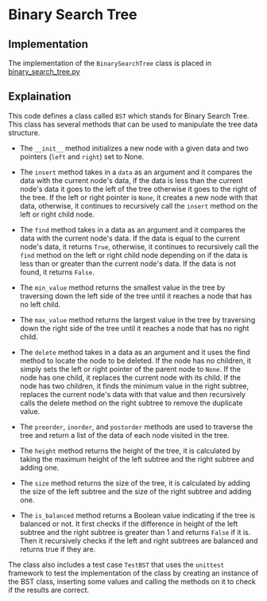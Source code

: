 # Binary Search Tree

## Implementation

The implementation of the `BinarySearchTree` class is placed in [binary_search_tree.py](../../data_structures/binary_search_tree.py)

## Explaination

This code defines a class called `BST` which stands for Binary Search Tree. This class has several methods that can be used to manipulate the tree data structure.

- The `__init__` method initializes a new node with a given data and two pointers (`left` and `right`) set to None.

- The `insert` method takes in a `data` as an argument and it compares the data with the current node's data, if the data is less than the current node's data it goes to the left of the tree otherwise it goes to the right of the tree. If the left or right pointer is `None`, it creates a new node with that data, otherwise, it continues to recursively call the `insert` method on the left or right child node.

- The `find` method takes in a data as an argument and it compares the data with the current node's data. If the data is equal to the current node's data, it returns `True`, otherwise, it continues to recursively call the `find` method on the left or right child node depending on if the data is less than or greater than the current node's data. If the data is not found, it returns `False`.

- The `min_value` method returns the smallest value in the tree by traversing down the left side of the tree until it reaches a node that has no left child.

- The `max_value` method returns the largest value in the tree by traversing down the right side of the tree until it reaches a node that has no right child.

- The `delete` method takes in a data as an argument and it uses the find method to locate the node to be deleted. If the node has no children, it simply sets the left or right pointer of the parent node to `None`. If the node has one child, it replaces the current node with its child. If the node has two children, it finds the minimum value in the right subtree, replaces the current node's data with that value and then recursively calls the delete method on the right subtree to remove the duplicate value.

- The `preorder`, `inorder`, and `postorder` methods are used to traverse the tree and return a list of the data of each node visited in the tree.

- The `height` method returns the height of the tree, it is calculated by taking the maximum height of the left subtree and the right subtree and adding one.

- The `size` method returns the size of the tree, it is calculated by adding the size of the left subtree and the size of the right subtree and adding one.

- The `is_balanced` method returns a Boolean value indicating if the tree is balanced or not. It first checks if the difference in height of the left subtree and the right subtree is greater than 1 and returns `False` if it is. Then it recursively checks if the left and right subtrees are balanced and returns true if they are.

The class also includes a test case `TestBST` that uses the `unittest` framework to test the implementation of the class by creating an instance of the BST class, inserting some values and calling the methods on it to check if the results are correct.